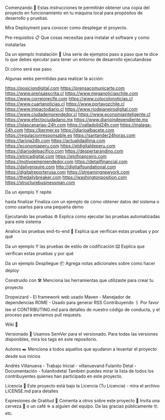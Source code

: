 Comenzando 🚀 Estas instrucciones te permitirán obtener una copia del proyecto en funcionamiento en tu máquina local para propósitos de desarrollo y pruebas.

Mira Deployment para conocer como desplegar el proyecto.

Pre-requisitos 📋 Que cosas necesitas para instalar el software y como instalarlas

Da un ejemplo Instalación 🔧 Una serie de ejemplos paso a paso que te dice lo que debes ejecutar para tener un entorno de desarrollo ejecutandose

Dí cómo será ese paso

Algunas webs permitidas para realizar la acción:

https://posiciondigital.com
https://prensacomunicarte.com
https://www.prensaescrita.cl
https://www.meganoticiaschile.com
https://www.correiorecife.com
https://www.colocolonoticias.cl
https://www.cuartanoticias.cl
https://www.portavozchile.cl
https://www.impactodiario.cl
https://www.riodejaneirodigital.com
https://www.ciudademprendedor.cl
https://www.economiainteligente.cl
https://www.efectociudadano.mx
https://www.diarioindependiente.mx
https://islascanarias-24h.com
https://valladolid24h.com
https://malaga-24h.com
https://bermer.es
https://diarioalbacete.com
https://regulacionresponsable.es
https://santander24horas.com
https://larioja24h.com
https://actualidadlima.com
https://economiaperu.com
https://eldigitaldeperu.com
https://diariodelpacifico.com
https://despertarandino.com
https://elincadigital.com
https://elofinanceiro.com
https://motivoempreendedor.com
https://detailfinancial.com
https://dailyenquire.com
http://digitalfoundational.com
https://digitalreporterusa.com
https://streamingnewyork.com
https://thedailybreaker.com
https://washingtonposition.com
https://structurebusinessman.com

Da un ejemplo Y repite

hasta finalizar Finaliza con un ejemplo de cómo obtener datos del sistema o como usarlos para una pequeña demo

Ejecutando las pruebas ⚙️ Explica como ejecutar las pruebas automatizadas para este sistema

Analice las pruebas end-to-end 🔩 Explica que verifican estas pruebas y por qué

Da un ejemplo Y las pruebas de estilo de codificación ⌨️ Explica que verifican estas pruebas y por qué

Da un ejemplo Despliegue 📦 Agrega notas adicionales sobre como hacer deploy

Construido con 🛠️ Menciona las herramientas que utilizaste para crear tu proyecto

Dropwizard - El framework web usado Maven - Manejador de dependencias ROME - Usado para generar RSS Contribuyendo 🖇️ Por favor lee el CONTRIBUTING.md para detalles de nuestro código de conducta, y el proceso para enviarnos pull requests.

Wiki 📖

Versionado 📌 Usamos SemVer para el versionado. Para todas las versiones disponibles, mira los tags en este repositorio.

Autores ✒️ Menciona a todos aquellos que ayudaron a levantar el proyecto desde sus inicios

Andrés Villanueva - Trabajo Inicial - villanuevand Fulanito Detal - Documentación - fulanitodetal También puedes mirar la lista de todos los contribuyentes quíenes han participado en este proyecto.

Licencia 📄 Este proyecto está bajo la Licencia (Tu Licencia) - mira el archivo LICENSE.md para detalles

Expresiones de Gratitud 🎁 Comenta a otros sobre este proyecto 📢 Invita una cerveza 🍺 o un café ☕ a alguien del equipo. Da las gracias públicamente 🤓. etc.
